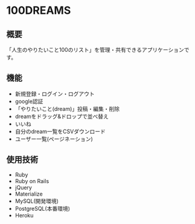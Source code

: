 100DREAMS
====
## 概要
「人生のやりたいこと100のリスト」を管理・共有できるアプリケーションです。

## 機能
- 新規登録・ログイン・ログアウト
- google認証
- 「やりたいこと(dream)」投稿・編集・削除
- dreamをドラッグ&ドロップで並べ替え
- いいね
- 自分のdream一覧をCSVダウンロード
- ユーザー一覧(ページネーション)

## 使用技術
- Ruby
- Ruby on Rails
- jQuery
- Materialize
- MySQL(開発環境)
- PostgreSQL(本番環境)
- Heroku
